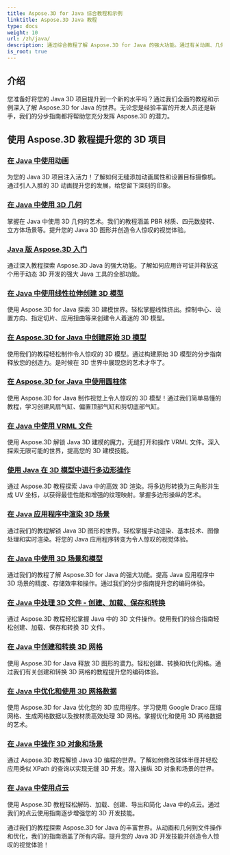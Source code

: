 ```yaml
---
title: Aspose.3D for Java 综合教程和示例
linktitle: Aspose.3D Java 教程
type: docs
weight: 10
url: /zh/java/
description: 通过综合教程了解 Aspose.3D for Java 的强大功能。通过有关动画、几何、许可等的教程提升您的 Java 3D 项目！
is_root: true
---
```

## 介绍

您准备好将您的 Java 3D 项目提升到一个新的水平吗？通过我们全面的教程和示例深入了解 Aspose.3D for Java 的世界。无论您是经验丰富的开发人员还是新手，我们的分步指南都将帮助您充分发挥 Aspose.3D 的潜力。

## 使用 Aspose.3D 教程提升您的 3D 项目

### [在 Java 中使用动画](./animations/)

为您的 Java 3D 项目注入活力！了解如何无缝添加动画属性和设置目标摄像机。通过引人入胜的 3D 动画提升您的发展，给您留下深刻的印象。

### [在 Java 中使用 3D 几何](./geometry/)

掌握在 Java 中使用 3D 几何的艺术。我们的教程涵盖 PBR 材质、四元数旋转、立方体场景等。提升您的 Java 3D 图形并创造令人惊叹的视觉体验。

### [Java 版 Aspose.3D 入门](./licensing/)

通过深入教程探索 Aspose.3D Java 的强大功能。了解如何应用许可证并释放这个用于动态 3D 开发的强大 Java 工具的全部功能。

### [在 Java 中使用线性拉伸创建 3D 模型](./linear-extrusion/)

使用 Aspose.3D for Java 探索 3D 建模世界。轻松掌握线性挤出。控制中心、设置方向、指定切片、应用扭曲等来创建令人着迷的 3D 模型。

### [在 Aspose.3D for Java 中创建原始 3D 模型](./primitive-3d-models/)

使用我们的教程轻松制作令人惊叹的 3D 模型。通过构建原始 3D 模型的分步指南释放您的创造力。是时候在 3D 世界中展现您的艺术才华了。

### [在 Aspose.3D for Java 中使用圆柱体](./cylinders/)

使用 Aspose.3D for Java 制作视觉上令人惊叹的 3D 模型！通过我们简单易懂的教程，学习创建风扇气缸、偏置顶部气缸和剪切底部气缸。

### [在 Java 中使用 VRML 文件](./vrml-files/)

使用 Aspose.3D 解锁 Java 3D 建模的魔力。无缝打开和操作 VRML 文件。深入探索无限可能的世界，提高您的 3D 建模技能。

### [使用 Java 在 3D 模型中进行多边形操作](./polygon/)

通过 Aspose.3D 教程探索 Java 中的高效 3D 渲染。将多边形转换为三角形并生成 UV 坐标，以获得最佳性能和增强的纹理映射。掌握多边形操纵的艺术。

### [在 Java 应用程序中渲染 3D 场景](./rendering-3d-scenes/)

通过我们的教程解锁 Java 3D 图形的世界。轻松掌握手动渲染、基本技术、图像处理和实时渲染。将您的 Java 应用程序转变为令人惊叹的视觉体验。

### [在 Java 中使用 3D 场景和模型](./3d-scenes-and-models/)

通过我们的教程了解 Aspose.3D for Java 的强大功能。提高 Java 应用程序中 3D 场景的精度、存储效率和操作。通过我们的分步指南提升您的编码体验。

### [在 Java 中处理 3D 文件 - 创建、加载、保存和转换](./load-and-save/)

通过 Aspose.3D 教程轻松掌握 Java 中的 3D 文件操作。使用我们的综合指南轻松创建、加载、保存和转换 3D 文件。

### [在 Java 中创建和转换 3D 网格](./transforming-3d-meshes/)

使用 Aspose.3D for Java 释放 3D 图形的潜力。轻松创建、转换和优化网格。通过我们有关创建和转换 3D 网格的教程提升您的编码体验。

### [在 Java 中优化和使用 3D 网格数据](./3d-mesh-data/)

使用 Aspose.3D for Java 优化您的 3D 应用程序。学习使用 Google Draco 压缩网格、生成网格数据以及按材质高效处理 3D 网格。掌握优化和使用 3D 网格数据的艺术。

### [在 Java 中操作 3D 对象和场景](./3d-objects-and-scenes/)

通过 Aspose.3D 教程解锁 Java 3D 编程的世界。了解如何修改球体半径并轻松应用类似 XPath 的查询以实现无缝 3D 开发。潜入操纵 3D 对象和场景的世界。

### [在 Java 中使用点云](./point-clouds/)

使用 Aspose.3D 教程轻松解码、加载、创建、导出和简化 Java 中的点云。通过我们的点云使用指南逐步增强您的 3D 开发技能。

通过我们的教程探索 Aspose.3D for Java 的丰富世界。从动画和几何到文件操作和优化，我们的指南涵盖了所有内容。提升您的 Java 3D 开发技能并创造令人惊叹的视觉体验！